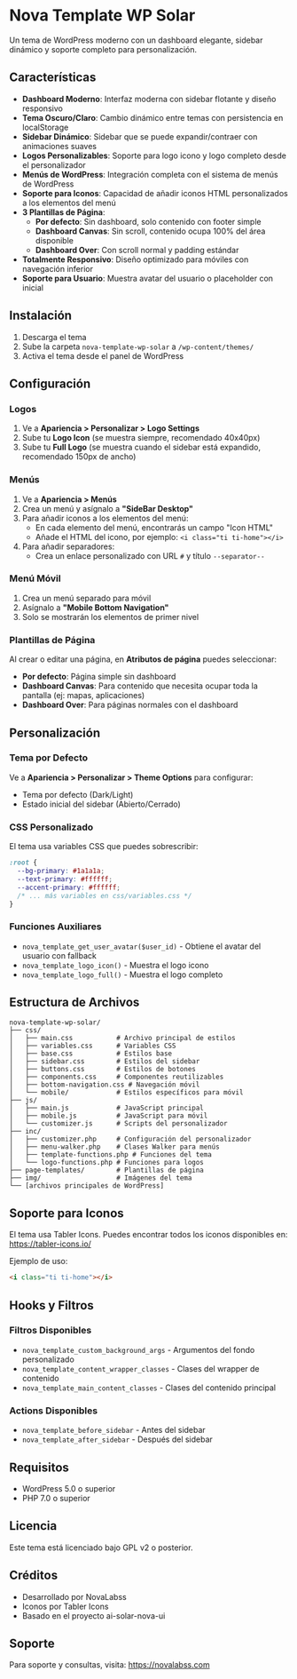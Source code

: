 # Nova Template WP Solar

Un tema de WordPress moderno con un dashboard elegante, sidebar dinámico y soporte completo para personalización.

## Características

- **Dashboard Moderno**: Interfaz moderna con sidebar flotante y diseño responsivo
- **Tema Oscuro/Claro**: Cambio dinámico entre temas con persistencia en localStorage
- **Sidebar Dinámico**: Sidebar que se puede expandir/contraer con animaciones suaves
- **Logos Personalizables**: Soporte para logo icono y logo completo desde el personalizador
- **Menús de WordPress**: Integración completa con el sistema de menús de WordPress
- **Soporte para Iconos**: Capacidad de añadir iconos HTML personalizados a los elementos del menú
- **3 Plantillas de Página**:
  - **Por defecto**: Sin dashboard, solo contenido con footer simple
  - **Dashboard Canvas**: Sin scroll, contenido ocupa 100% del área disponible
  - **Dashboard Over**: Con scroll normal y padding estándar
- **Totalmente Responsivo**: Diseño optimizado para móviles con navegación inferior
- **Soporte para Usuario**: Muestra avatar del usuario o placeholder con inicial

## Instalación

1. Descarga el tema
2. Sube la carpeta `nova-template-wp-solar` a `/wp-content/themes/`
3. Activa el tema desde el panel de WordPress

## Configuración

### Logos

1. Ve a **Apariencia > Personalizar > Logo Settings**
2. Sube tu **Logo Icon** (se muestra siempre, recomendado 40x40px)
3. Sube tu **Full Logo** (se muestra cuando el sidebar está expandido, recomendado 150px de ancho)

### Menús

1. Ve a **Apariencia > Menús**
2. Crea un menú y asígnalo a **"SideBar Desktop"**
3. Para añadir iconos a los elementos del menú:
   - En cada elemento del menú, encontrarás un campo "Icon HTML"
   - Añade el HTML del icono, por ejemplo: `<i class="ti ti-home"></i>`
4. Para añadir separadores:
   - Crea un enlace personalizado con URL `#` y título `--separator--`

### Menú Móvil

1. Crea un menú separado para móvil
2. Asígnalo a **"Mobile Bottom Navigation"**
3. Solo se mostrarán los elementos de primer nivel

### Plantillas de Página

Al crear o editar una página, en **Atributos de página** puedes seleccionar:

- **Por defecto**: Página simple sin dashboard
- **Dashboard Canvas**: Para contenido que necesita ocupar toda la pantalla (ej: mapas, aplicaciones)
- **Dashboard Over**: Para páginas normales con el dashboard

## Personalización

### Tema por Defecto

Ve a **Apariencia > Personalizar > Theme Options** para configurar:
- Tema por defecto (Dark/Light)
- Estado inicial del sidebar (Abierto/Cerrado)

### CSS Personalizado

El tema usa variables CSS que puedes sobrescribir:

```css
:root {
  --bg-primary: #1a1a1a;
  --text-primary: #ffffff;
  --accent-primary: #ffffff;
  /* ... más variables en css/variables.css */
}
```

### Funciones Auxiliares

- `nova_template_get_user_avatar($user_id)` - Obtiene el avatar del usuario con fallback
- `nova_template_logo_icon()` - Muestra el logo icono
- `nova_template_logo_full()` - Muestra el logo completo

## Estructura de Archivos

```
nova-template-wp-solar/
├── css/
│   ├── main.css           # Archivo principal de estilos
│   ├── variables.css      # Variables CSS
│   ├── base.css           # Estilos base
│   ├── sidebar.css        # Estilos del sidebar
│   ├── buttons.css        # Estilos de botones
│   ├── components.css     # Componentes reutilizables
│   ├── bottom-navigation.css # Navegación móvil
│   └── mobile/            # Estilos específicos para móvil
├── js/
│   ├── main.js            # JavaScript principal
│   ├── mobile.js          # JavaScript para móvil
│   └── customizer.js      # Scripts del personalizador
├── inc/
│   ├── customizer.php     # Configuración del personalizador
│   ├── menu-walker.php    # Clases Walker para menús
│   ├── template-functions.php # Funciones del tema
│   └── logo-functions.php # Funciones para logos
├── page-templates/        # Plantillas de página
├── img/                   # Imágenes del tema
└── [archivos principales de WordPress]
```

## Soporte para Iconos

El tema usa Tabler Icons. Puedes encontrar todos los iconos disponibles en:
https://tabler-icons.io/

Ejemplo de uso:
```html
<i class="ti ti-home"></i>
```

## Hooks y Filtros

### Filtros Disponibles

- `nova_template_custom_background_args` - Argumentos del fondo personalizado
- `nova_template_content_wrapper_classes` - Clases del wrapper de contenido
- `nova_template_main_content_classes` - Clases del contenido principal

### Actions Disponibles

- `nova_template_before_sidebar` - Antes del sidebar
- `nova_template_after_sidebar` - Después del sidebar

## Requisitos

- WordPress 5.0 o superior
- PHP 7.0 o superior

## Licencia

Este tema está licenciado bajo GPL v2 o posterior.

## Créditos

- Desarrollado por NovaLabss
- Iconos por Tabler Icons
- Basado en el proyecto ai-solar-nova-ui

## Soporte

Para soporte y consultas, visita: https://novalabss.com
